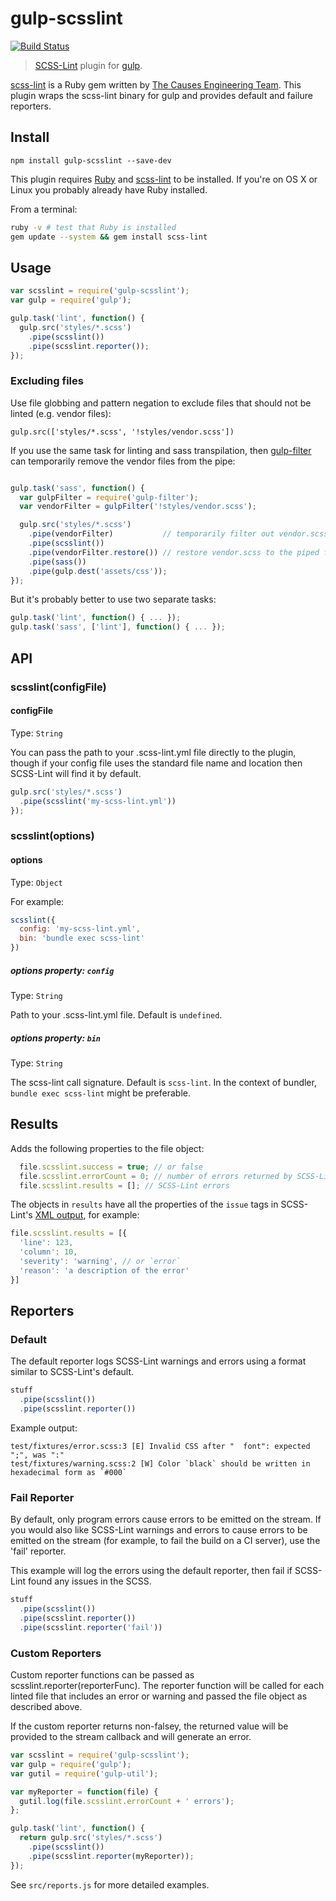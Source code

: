 # gulp-scsslint

[![Build Status](https://travis-ci.org/noahmiller/gulp-scsslint.svg?branch=master)](https://travis-ci.org/noahmiller/gulp-scsslint)

> [SCSS-Lint](https://github.com/causes/scss-lint) plugin for [gulp](http://gulpjs.com).

[scss-lint](https://github.com/causes/scss-lint) is a Ruby gem written by
[The Causes Engineering Team](https://github.com/causes).
This plugin wraps the scss-lint binary for gulp and provides
default and failure reporters.


## Install

    npm install gulp-scsslint --save-dev

This plugin requires [Ruby](http://www.ruby-lang.org/en/downloads/)
and [scss-lint](https://github.com/causes/scss-lint#installation)
to be installed. If you're on OS X or Linux you probably already have
Ruby installed.

From a terminal:

```sh
ruby -v # test that Ruby is installed
gem update --system && gem install scss-lint
```

## Usage

```javascript
var scsslint = require('gulp-scsslint');
var gulp = require('gulp');

gulp.task('lint', function() {
  gulp.src('styles/*.scss')
    .pipe(scsslint())
    .pipe(scsslint.reporter());
});
```

### Excluding files

Use file globbing and pattern negation to exclude files that
should not be linted (e.g. vendor files):

`gulp.src(['styles/*.scss', '!styles/vendor.scss'])`

If you use the same task for linting and sass transpilation,
then [gulp-filter](https://github.com/sindresorhus/gulp-filter)
can temporarily remove the vendor files from the pipe:

```javascript

gulp.task('sass', function() {
  var gulpFilter = require('gulp-filter');
  var vendorFilter = gulpFilter('!styles/vendor.scss');

  gulp.src('styles/*.scss')
    .pipe(vendorFilter)           // temporarily filter out vendor.scss
    .pipe(scsslint())
    .pipe(vendorFilter.restore()) // restore vendor.scss to the piped files
    .pipe(sass())
    .pipe(gulp.dest('assets/css'));
});
```

But it's probably better to use two separate tasks:

```javascript
gulp.task('lint', function() { ... });
gulp.task('sass', ['lint'], function() { ... });
```

## API

### scsslint(configFile)

#### configFile
Type: `String`

You can pass the path to your .scss-lint.yml file directly to the plugin,
though if your config file uses the standard file name and location
then SCSS-Lint will find it by default.

```javascript
gulp.src('styles/*.scss')
  .pipe(scsslint('my-scss-lint.yml'))
});
```

### scsslint(options)

#### options
Type: `Object`

For example:

```javascript
scsslint({
  config: 'my-scss-lint.yml',
  bin: 'bundle exec scss-lint'
})
```

##### options property: `config`
Type: `String`

Path to your .scss-lint.yml file.  Default is `undefined`.

##### options property: `bin`
Type: `String`

The scss-lint call signature.  Default is `scss-lint`.  In the context of
bundler, `bundle exec scss-lint` might be preferable.

## Results

Adds the following properties to the file object:

```javascript
  file.scsslint.success = true; // or false
  file.scsslint.errorCount = 0; // number of errors returned by SCSS-Lint
  file.scsslint.results = []; // SCSS-Lint errors
```

The objects in `results` have all the properties of the `issue` tags in
SCSS-Lint's [XML output](https://github.com/causes/scss-lint#xml), for example:

```javascript
file.scsslint.results = [{
  'line': 123,
  'column': 10,
  'severity': 'warning', // or `error`
  'reason': 'a description of the error'
}]
```

## Reporters

### Default

The default reporter logs SCSS-Lint warnings and errors using a format
similar to SCSS-Lint's default.

```javascript
stuff
  .pipe(scsslint())
  .pipe(scsslint.reporter())
```

Example output:

```
test/fixtures/error.scss:3 [E] Invalid CSS after "  font": expected ";", was ":"
test/fixtures/warning.scss:2 [W] Color `black` should be written in hexadecimal form as `#000`
```

### Fail Reporter

By default, only program errors cause errors to be emitted on the stream.
If you would also like SCSS-Lint warnings and errors to cause errors to be
emitted on the stream (for example, to fail the build on a CI server),
use the 'fail' reporter.

This example will log the errors using the default reporter, then fail
if SCSS-Lint found any issues in the SCSS.

```javascript
stuff
  .pipe(scsslint())
  .pipe(scsslint.reporter())
  .pipe(scsslint.reporter('fail'))
```

### Custom Reporters

Custom reporter functions can be passed as scsslint.reporter(reporterFunc).
The reporter function will be called for each linted file that includes
an error or warning and passed the file object as described above.

If the custom reporter returns non-falsey, the returned value will be
provided to the stream callback and will generate an error.

```javascript
var scsslint = require('gulp-scsslint');
var gulp = require('gulp');
var gutil = require('gulp-util');

var myReporter = function(file) {
  gutil.log(file.scsslint.errorCount + ' errors');
};

gulp.task('lint', function() {
  return gulp.src('styles/*.scss')
    .pipe(scsslint())
    .pipe(scsslint.reporter(myReporter));
});
```

See `src/reports.js` for more detailed examples.
